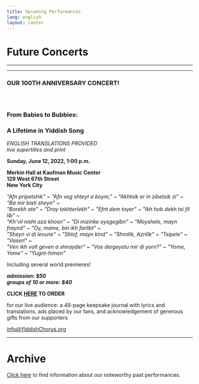 ```yaml
---
title: Upcoming Performances
lang: english
layout: center
---
```


# Future Concerts

_____

*********

### OUR 100TH ANNIVERSARY CONCERT!
### &nbsp;
### From Babies to Bubbies:
### A Lifetime in Yiddish Song

*ENGLISH TRANSLATIONS PROVIDED*  
*live supertitles and print*

**Sunday, June 12, 2022, 1:00 p.m.**

**Merkin Hall at Kaufman Music Center  
129 West 67th Street  
New York City**

*"Afn pripetshik" ~ "Afn veg shteyt a boym," ~ "Akhtsik er in zibetsik zi" ~ "Ba mir bisti sheyn" ~  
"Borekh ate" ~ "Dray tekhterlekh" ~ "Efnt dem toyer" ~ "Ikh hob dekh tsi fil lib" ~  
"Kh'vil nisht aza khosn" ~ "Di mizinke oysgegibn" ~ "Moyshele, mayn fraynd" ~ "Oy, mame, bin ikh farlibt" ~  
"Sheyn vi di levune" ~ "Shlof, mayn kind" ~ "Shmilik, Azrilik" ~ "Tsipele" ~ "Vaserl" ~  
"Ven ikh volt geven a shnayder" ~ "Vos dergeystu mir di yorn?" ~ "Yome, Yome" ~ "Yugnt-himen"*  

Including several world premieres!  

**_admission: $50_**  
**_groups of 10 or more: $40_**  

**CLICK [HERE](https://www.kaufmanmusiccenter.org/mch/event/yiddish-philharmonic-chorus-from-babies-to-bubbies/) TO ORDER**    

for our live audience:  a 48-page keepsake journal with lyrics and translations, ads placed by our fans, and acknowledgement of generous gifts from our supporters  

[info@YiddishChorus.org](mailto:info@yiddishchorus.org)

_____

# Archive

[Click here](concerts_archive.html) to find information about our noteworthy past performances.
